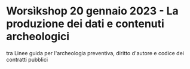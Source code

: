 # Worsìkshop 20 gennaio 2023 - La produzione dei dati e contenuti archeologici
tra Linee guida per l'archeologia preventiva, diritto d'autore e codice dei contratti pubblici
